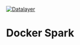 [![Datalayer](https://docs.datalayer.io/logo/datalayer-25.svg)](https://datalayer.io)

# Docker Spark
